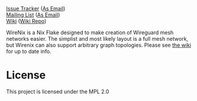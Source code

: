 [Issue Tracker](https://todo.sr.ht/~msalerno/wirenix) ([As Email](mailto:~msalerno/wirenix@todo.sr.ht))  
[Mailing List](https://lists.sr.ht/~msalerno/wirenix) ([As Email](mailto:~msalerno/wirenix@lists.sr.ht))  
[Wiki](https://man.sr.ht/~msalerno/wirenix) ([Wiki Repo](https://git.sr.ht/~msalerno/wirenix.wiki))

WireNix is a Nix Flake designed to make creation of Wireguard mesh networks
easier. The simplist and most likely layout is a full mesh network, but Wirenix
can also support arbitrary graph topologies. Please see [the wiki](https://man.sr.ht/~msalerno/wirenix) for up to
date info.  

# License  
This project is licensed under the MPL 2.0  
